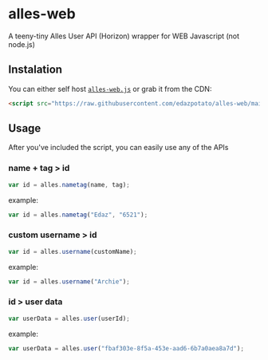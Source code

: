 # alles-web
A teeny-tiny Alles User API (Horizon) wrapper for WEB Javascript (not node.js)


## Instalation
You can either self host [`alles-web.js`](https://raw.githubusercontent.com/edazpotato/alles-web/main/alles-web.js) or grab it from the CDN:
  ```html
  <script src="https://raw.githubusercontent.com/edazpotato/alles-web/main/alles-web.js"></script>
  ```

## Usage

After you've included the script, you can easily use any of the APIs

### name + tag > id
```js
var id = alles.nametag(name, tag);
```
example:
```js
var id = alles.nametag("Edaz", "6521");
```

### custom username > id
```js
var id = alles.username(customName);
```
example:
```js
var id = alles.username("Archie");
```

### id > user data
```js
var userData = alles.user(userId);
```
example:
```js
var userData = alles.user("fbaf303e-8f5a-453e-aad6-6b7a0aea8a7d");
```
